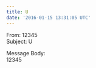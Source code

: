 ```yaml
---
title: U
date: '2016-01-15 13:31:05 UTC'
---
```


From: 12345  
Subject: U  

Message Body:  
12345
